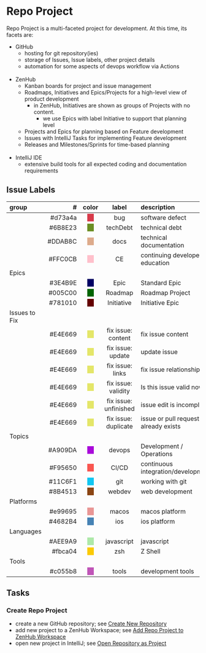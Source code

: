 # Repo Project

Repo Project is a multi-faceted project for development.
At this time, its facets are:
- GitHub
  - hosting for git repository(ies)
  - storage of Issues, Issue labels, other project details
  - automation for some aspects of devops workflow via Actions
<br/><br/>
- ZenHub
  - Kanban boards for project and issue management
  - Roadmaps, Initiatives and Epics/Projects for a high-level view of product development
    - in ZenHub, Initiatives are shown as groups of Projects with no content.
      - we use Epics with label Initiative to support that planning level
  - Projects and Epics for planning based on Feature development
  - Issues with IntelliJ Tasks for implementing Feature development
  - Releases and Milestones/Sprints for time-based planning
<br/><br/>
- IntelliJ IDE
  - extensive build tools for all expected coding and documentation requirements
<div style="page-break-after: always;"></div>

## Issue Labels

| group | # | color | label | description |
|:---|---:|:---:|:---:|:---|
| | #d73a4a | <span style="background-color: #d73a4a">&nbsp;&nbsp;&nbsp;&nbsp;</span> | bug | software defect |
| | #6B8E23 | <span style="background-color: #6B8E23">&nbsp;&nbsp;&nbsp;&nbsp;</span> | techDebt | technical debt |
| | #DDAB8C | <span style="background-color: #DDAB8C">&nbsp;&nbsp;&nbsp;&nbsp;</span> | docs | technical documentation  |
| | #FFC0CB | <span style="background-color: #FFC0CB">&nbsp;&nbsp;&nbsp;&nbsp;</span> | CE | continuing developer education |
| Epics | | | | |
| | #3E4B9E | <span style="background-color: #000064">&nbsp;&nbsp;&nbsp;&nbsp;</span> | Epic | Standard Epic |
| | #005C00 | <span style="background-color: #006400">&nbsp;&nbsp;&nbsp;&nbsp;</span> | Roadmap | Roadmap Project |
| | #781010 | <span style="background-color: #640000">&nbsp;&nbsp;&nbsp;&nbsp;</span> | Initiative | Initiative Epic |
| Issues to Fix | | | | |
| | #E4E669 | <span style="background-color: #E4E669">&nbsp;&nbsp;&nbsp;&nbsp;</span> | fix issue: content | fix issue content |
| | #E4E669 | <span style="background-color: #E4E669">&nbsp;&nbsp;&nbsp;&nbsp;</span> | fix issue: update |update issue |
| | #E4E669 | <span style="background-color: #E4E669">&nbsp;&nbsp;&nbsp;&nbsp;</span> | fix issue: links | fix issue relationships |
| | #E4E669 | <span style="background-color: #E4E669">&nbsp;&nbsp;&nbsp;&nbsp;</span> | fix issue: validity | Is this issue valid now? |
| | #E4E669 | <span style="background-color: #E4E669">&nbsp;&nbsp;&nbsp;&nbsp;</span> | fix issue: unfinished | issue edit is incomplete |
| | #E4E669 | <span style="background-color: #E4E669">&nbsp;&nbsp;&nbsp;&nbsp;</span> | fix issue: duplicate | issue or pull request already exists |
| Topics | | | | |
| | #A909DA | <span style="background-color: #A909DA">&nbsp;&nbsp;&nbsp;&nbsp;</span> | devops | Development / Operations |
| | #F95650 | <span style="background-color: #F95650">&nbsp;&nbsp;&nbsp;&nbsp;</span> | CI/CD | continuous integration/development |
| | #11C6F1 | <span style="background-color: #11C6F1">&nbsp;&nbsp;&nbsp;&nbsp;</span> | git | working with git |
| | #8B4513 | <span style="background-color: #8B4513">&nbsp;&nbsp;&nbsp;&nbsp;</span> | webdev | web development |
| Platforms | | | | |
| | #e99695 | <span style="background-color: #e99695">&nbsp;&nbsp;&nbsp;&nbsp;</span> | macos | macos platform |
| | #4682B4 | <span style="background-color: #4682B4">&nbsp;&nbsp;&nbsp;&nbsp;</span> | ios | ios platform |
| Languages | | | | |
| | #AEE9A9 | <span style="background-color: #AEE9A9">&nbsp;&nbsp;&nbsp;&nbsp;</span> | javascript | javascript |
| | #fbca04 | <span style="background-color: #fbca04">&nbsp;&nbsp;&nbsp;&nbsp;</span> | zsh | Z Shell |
| Tools | | | | |
| | #c055b8 | <span style="background-color: #c055b8">&nbsp;&nbsp;&nbsp;&nbsp;</span> | tools | development tools |

## Tasks

### Create Repo Project

- create a new GitHub repository; see [Create New Repository](../tools/GitHub.md#create-new-repository)
- add new project to a ZenHub Workspace; see [Add Repo Project to ZenHub Workspace](../tools/ZenHub.md#add-repo-project-to-zenhub-workspace)
- open new project in IntelliJ; see [Open Repository as Project](../tools/IntelliJ.md#open-repository-as-project)
